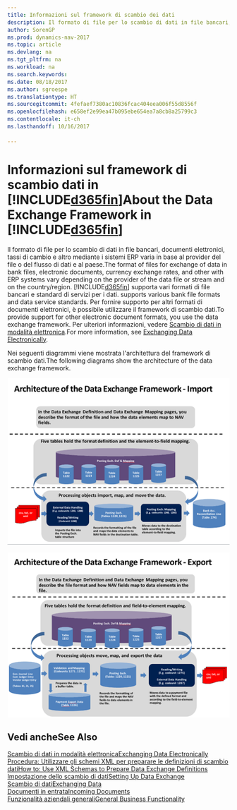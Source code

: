 ```yaml
---
title: Informazioni sul framework di scambio dei dati
description: Il formato di file per lo scambio di dati in file bancari, documenti elettronici, tassi di cambio e altro mediante i sistemi ERP varia in base al provider del file o del flusso di dati e al paese.
author: SorenGP
ms.prod: dynamics-nav-2017
ms.topic: article
ms.devlang: na
ms.tgt_pltfrm: na
ms.workload: na
ms.search.keywords: 
ms.date: 08/18/2017
ms.author: sgroespe
ms.translationtype: HT
ms.sourcegitcommit: 4fefaef7380ac10836fcac404eea006f55d8556f
ms.openlocfilehash: e658ef2e99ea47b095ebe654ea7a8cb8a25799c3
ms.contentlocale: it-ch
ms.lasthandoff: 10/16/2017

---
```

# <a name="about-the-data-exchange-framework-in-included365finincludesd365finmdmd"></a><span data-ttu-id="0e9dc-103">Informazioni sul framework di scambio dati in [!INCLUDE[d365fin](includes/d365fin_md.md)]</span><span class="sxs-lookup"><span data-stu-id="0e9dc-103">About the Data Exchange Framework in [!INCLUDE[d365fin](includes/d365fin_md.md)]</span></span>
<span data-ttu-id="0e9dc-104">Il formato di file per lo scambio di dati in file bancari, documenti elettronici, tassi di cambio e altro mediante i sistemi ERP varia in base al provider del file o del flusso di dati e al paese.</span><span class="sxs-lookup"><span data-stu-id="0e9dc-104">The format of files for exchange of data in bank files, electronic documents, currency exchange rates, and other with ERP systems vary depending on the provider of the data file or stream and on the country/region.</span></span> [!INCLUDE[d365fin](includes/d365fin_md.md)]<span data-ttu-id="0e9dc-105"> supporta vari formati di file bancari e standard di servizi per i dati.</span><span class="sxs-lookup"><span data-stu-id="0e9dc-105"> supports various bank file formats and data service standards.</span></span> <span data-ttu-id="0e9dc-106">Per fornire supporto per altri formati di documenti elettronici, è possibile utilizzare il framework di scambio dati.</span><span class="sxs-lookup"><span data-stu-id="0e9dc-106">To provide support for other electronic document formats, you use the data exchange framework.</span></span> <span data-ttu-id="0e9dc-107">Per ulteriori informazioni, vedere [Scambio di dati in modalità elettronica](across-data-exchange.md).</span><span class="sxs-lookup"><span data-stu-id="0e9dc-107">For more information, see [Exchanging Data Electronically](across-data-exchange.md).</span></span>    

 <span data-ttu-id="0e9dc-108">Nei seguenti diagrammi viene mostrata l'architettura del framework di scambio dati.</span><span class="sxs-lookup"><span data-stu-id="0e9dc-108">The following diagrams show the architecture of the data exchange framework.</span></span>  

 ![Framework di scambio dati&#45; Importa](media/across-data-exchange/dataexchangeframework_import.png)  

 ![Framework di scambio dati &#45; Esporta](media/across-data-exchange/dataexchangeframework_export.png)  

## <a name="see-also"></a><span data-ttu-id="0e9dc-111">Vedi anche</span><span class="sxs-lookup"><span data-stu-id="0e9dc-111">See Also</span></span>  
[<span data-ttu-id="0e9dc-112">Scambio di dati in modalità elettronica</span><span class="sxs-lookup"><span data-stu-id="0e9dc-112">Exchanging Data Electronically</span></span>](across-data-exchange.md)  
[<span data-ttu-id="0e9dc-113">Procedura: Utilizzare gli schemi XML per preparare le definizioni di scambio dati</span><span class="sxs-lookup"><span data-stu-id="0e9dc-113">How to: Use XML Schemas to Prepare Data Exchange Definitions</span></span>](across-how-to-use-xml-schemas-to-prepare-data-exchange-definitions.md)  
[<span data-ttu-id="0e9dc-114">Impostazione dello scambio di dati</span><span class="sxs-lookup"><span data-stu-id="0e9dc-114">Setting Up Data Exchange</span></span>](across-set-up-data-exchange.md)  
[<span data-ttu-id="0e9dc-115">Scambio di dati</span><span class="sxs-lookup"><span data-stu-id="0e9dc-115">Exchanging Data</span></span>](across-exchange-data.md)  
[<span data-ttu-id="0e9dc-116">Documenti in entrata</span><span class="sxs-lookup"><span data-stu-id="0e9dc-116">Incoming Documents</span></span>](across-income-documents.md)  
[<span data-ttu-id="0e9dc-117">Funzionalità aziendali generali</span><span class="sxs-lookup"><span data-stu-id="0e9dc-117">General Business Functionality</span></span>](ui-across-business-areas.md)  

